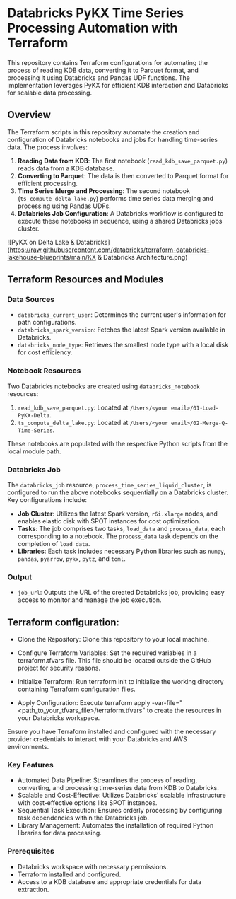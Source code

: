 # Databricks PyKX Time Series Processing Automation with Terraform

This repository contains Terraform configurations for automating the process of reading KDB data, converting it to Parquet format, and processing it using Databricks and Pandas UDF functions. The implementation leverages PyKX for efficient KDB interaction and Databricks for scalable data processing.

## Overview

The Terraform scripts in this repository automate the creation and configuration of Databricks notebooks and jobs for handling time-series data. The process involves:

1. **Reading Data from KDB**: The first notebook (`read_kdb_save_parquet.py`) reads data from a KDB database.
2. **Converting to Parquet**: The data is then converted to Parquet format for efficient processing.
3. **Time Series Merge and Processing**: The second notebook (`ts_compute_delta_lake.py`) performs time series data merging and processing using Pandas UDFs.
4. **Databricks Job Configuration**: A Databricks workflow is configured to execute these notebooks in sequence, using a shared Databricks jobs cluster.

![PyKX on Delta Lake & Databricks](https://raw.githubusercontent.com/databricks/terraform-databricks-lakehouse-blueprints/main/KX & Databricks Architecture.png)


## Terraform Resources and Modules

### Data Sources

- `databricks_current_user`: Determines the current user's information for path configurations.
- `databricks_spark_version`: Fetches the latest Spark version available in Databricks.
- `databricks_node_type`: Retrieves the smallest node type with a local disk for cost efficiency.

### Notebook Resources

Two Databricks notebooks are created using `databricks_notebook` resources:

1. `read_kdb_save_parquet.py`: Located at `/Users/<your email>/01-Load-PyKX-Delta`.
2. `ts_compute_delta_lake.py`: Located at `/Users/<your email>/02-Merge-Q-Time-Series`.

These notebooks are populated with the respective Python scripts from the local module path.

### Databricks Job

The `databricks_job` resource, `process_time_series_liquid_cluster`, is configured to run the above notebooks sequentially on a Databricks cluster. Key configurations include:

- **Job Cluster**: Utilizes the latest Spark version, `r6i.xlarge` nodes, and enables elastic disk with SPOT instances for cost optimization.
- **Tasks**: The job comprises two tasks, `load_data` and `process_data`, each corresponding to a notebook. The `process_data` task depends on the completion of `load_data`.
- **Libraries**: Each task includes necessary Python libraries such as `numpy`, `pandas`, `pyarrow`, `pykx`, `pytz`, and `toml`.

### Output

- `job_url`: Outputs the URL of the created Databricks job, providing easy access to monitor and manage the job execution.



## Terraform configuration:

* Clone the Repository: Clone this repository to your local machine.

* Configure Terraform Variables: Set the required variables in a terraform.tfvars file. This file should be located outside the GitHub project for security reasons.

* Initialize Terraform: Run terraform init to initialize the working directory containing Terraform configuration files.

* Apply Configuration: Execute terraform apply -var-file="<path_to_your_tfvars_file>/terraform.tfvars" to create the resources in your Databricks workspace.

Ensure you have Terraform installed and configured with the necessary provider credentials to interact with your Databricks and AWS environments.

### Key Features

* Automated Data Pipeline: Streamlines the process of reading, converting, and processing time-series data from KDB to Databricks.
* Scalable and Cost-Effective: Utilizes Databricks' scalable infrastructure with cost-effective options like SPOT instances.
* Sequential Task Execution: Ensures orderly processing by configuring task dependencies within the Databricks job.
* Library Management: Automates the installation of required Python libraries for data processing.

### Prerequisites
* Databricks workspace with necessary permissions.
* Terraform installed and configured.
* Access to a KDB database and appropriate credentials for data extraction.